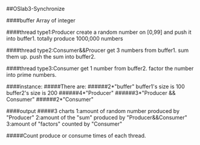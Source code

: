 ##OSlab3-Synchronize

####buffer
Array of integer

####thread type1:Producer
create a random number on [0,99] and push it into buffer1.
totally produce 1000,000 numbers

####thread type2:Consumer&&Proucer
get 3 numbers from buffer1.
sum them up.
push the sum into buffer2.

####thread type3:Consumer
get 1 number from buffer2.
factor the number into prime numbers.

####instance:
#####There are:
######2*"buffer"
buffer1's size is 100
buffer2's size is 200
######4*"Producer"
######3*"Producer && Consumer"
######2*"Consumer"

####output
#####3 charts
1:amount of random number produced by "Producer"
2:amount of the "sum" produced by "Producer&&Consumer"
3:amount of "factors" counted by "Consumer"

#####Count produce or consume times of each thread.
